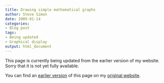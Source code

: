 ```yaml
---
title: Drawing simple mathematical graphs
author: Steve Simon
date: 2009-01-14
categories:
- Blog post
tags:
- Being updated
- Graphical display
output: html_document
---
```


This page is currently being updated from the earlier version of my website. Sorry that it is not yet fully available.

<!---More--->

You can find an [earlier version][sim1] of this page on my [original website][sim2].

[sim1]: http://www.pmean.com/09/MathematicalGraphs.html
[sim2]: http://www.pmean.com/original_site.html
